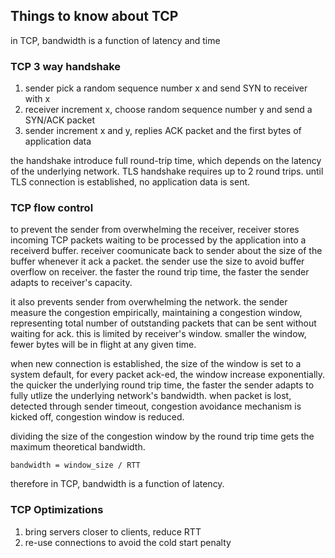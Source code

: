 ## Things to know about TCP
in TCP, bandwidth is a function of latency and time

### TCP 3 way handshake
1. sender pick a random sequence number x and send SYN to receiver with x
2. receiver increment x, choose random sequence number y and send a SYN/ACK packet
3. sender increment x and y, replies ACK packet and the first bytes of application data

the handshake introduce full round-trip time, which depends on the latency of the underlying network. TLS handshake requires up to 2 round trips. until TLS
connection is established, no application data is sent.

### TCP flow control
to prevent the sender from overwhelming the receiver, receiver stores incoming TCP packets waiting to be processed by the application into a receiverd buffer.
receiver coomunicate back to sender about the size of the buffer whenever it ack a packet. the sender use the size to avoid buffer overflow on receiver. the faster
the round trip time, the faster the sender adapts to receiver's capacity.

it also prevents sender from overwhelming the network. the sender measure the congestion empirically, maintaining a congestion window, representing total number of
outstanding packets that can be sent without waiting for ack. this is limited by receiver's window. smaller the window, fewer bytes will be in flight at any given
time.

when new connection is established, the size of the window is set to a system default, for every packet ack-ed, the window increase exponentially. the quicker the
underlying round trip time, the faster the sender adapts to fully utlize the underlying network's bandwidth. when packet is lost, detected through sender timeout,
congestion avoidance mechanism is kicked off, congestion window is reduced.

dividing the size of the congestion window by the round trip time gets the maximum theoretical bandwidth.
```
bandwidth = window_size / RTT
```

therefore in TCP, bandwidth is a function of latency.

### TCP Optimizations
1. bring servers closer to clients, reduce RTT
2. re-use connections to avoid the cold start penalty
